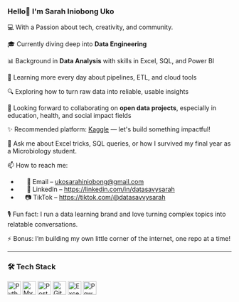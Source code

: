 ### Hello👋 I'm Sarah Iniobong Uko

💻 With a Passion about tech, creativity, and community.

🎓 Currently diving deep into **Data Engineering** 

📊 Background in **Data Analysis** with skills in Excel, SQL, and Power BI  

🌱 Learning more every day about pipelines, ETL, and cloud tools  

🔍 Exploring how to turn raw data into reliable, usable insights

🤝 Looking forward to collaborating on **open data projects**, especially in education, health, and social impact fields  

✨ Recommended platform: [Kaggle](https://www.kaggle.com/)
 — let's build something impactful!

💬 Ask me about Excel tricks, SQL queries, or how I survived my final year as a Microbiology student. 

📫 How to reach me:  
- &nbsp;&nbsp;&nbsp;&nbsp; 📧 Email – ukosarahiniobong@gmail.com  
- &nbsp;&nbsp;&nbsp;&nbsp; 📱 LinkedIn – https://linkedin.com/in/datasavysarah
- &nbsp;&nbsp;&nbsp;&nbsp;📷 TikTok – https://tiktok.com/@datasavvysarah

🎙️ Fun fact: I run a data learning brand and love turning complex topics into relatable conversations.  

⚡ Bonus: I’m building my own little corner of the internet, one repo at a time!

---

### 🛠️ Tech Stack
<p align="left">
  <img src="https://cdn.jsdelivr.net/gh/devicons/devicon/icons/python/python-original.svg" height="30" alt="Python" />
  <img src="https://cdn.jsdelivr.net/gh/devicons/devicon/icons/mysql/mysql-original-wordmark.svg" height="30" alt="MySQL" />
  <img src="https://cdn.jsdelivr.net/gh/devicons/devicon/icons/postgresql/postgresql-original.svg" height="30" alt="PostgreSQL" />
  <img src="https://cdn.jsdelivr.net/gh/devicons/devicon/icons/git/git-original.svg" height="30" alt="Git" />
  <img src="https://img.icons8.com/color/48/000000/microsoft-excel-2019--v1.png" height="30" alt="Excel" />
  <img src="https://img.icons8.com/color/48/000000/power-bi.png" height="30" alt="Power BI" />
</p>
